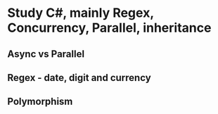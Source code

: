 # Study C#, mainly Regex, Concurrency, Parallel, inheritance

## Async vs Parallel

## Regex - date, digit and currency
## Polymorphism